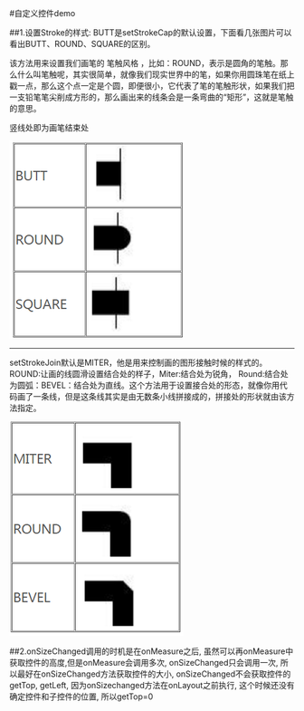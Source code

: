 
#自定义控件demo

##1.设置Stroke的样式:
BUTT是setStrokeCap的默认设置，下面看几张图片可以看出BUTT、ROUND、SQUARE的区别。

该方法用来设置我们画笔的 笔触风格 ，比如：ROUND，表示是圆角的笔触。那么什么叫笔触呢，其实很简单，就像我们现实世界中的笔，如果你用圆珠笔在纸上戳一点，那么这个点一定是个圆，即便很小，它代表了笔的笔触形状，如果我们把一支铅笔笔尖削成方形的，那么画出来的线条会是一条弯曲的“矩形”，这就是笔触的意思。

竖线处即为画笔结束处

![image](images/Cap.png)

------


setStrokeJoin默认是MITER，他是用来控制画的图形接触时候的样式的。
ROUND:让画的线圆滑设置结合处的样子，Miter:结合处为锐角， Round:结合处为圆弧：BEVEL：结合处为直线。这个方法用于设置接合处的形态，就像你用代码画了一条线，但是这条线其实是由无数条小线拼接成的，拼接处的形状就由该方法指定。

![image](images/Join.png)


##2.onSizeChanged调用的时机是在onMeasure之后, 虽然可以再onMeasure中获取控件的高度,但是onMeasure会调用多次, onSizeChanged只会调用一次, 所以最好在onSizeChanged方法获取控件的大小, onSizeChanged不会获取控件的getTop, getLeft, 因为onSizechanged方法在onLayout之前执行, 这个时候还没有确定控件和子控件的位置, 所以getTop=0
